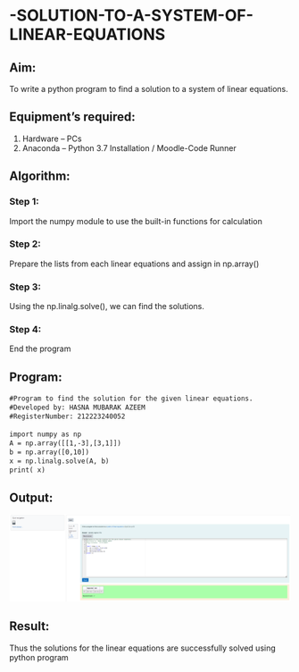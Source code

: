 # -SOLUTION-TO-A-SYSTEM-OF-LINEAR-EQUATIONS
## Aim:
To write a python program to find a solution to a system of linear equations.
## Equipment’s required:
1. 	Hardware – PCs
2. 	Anaconda – Python 3.7 Installation / Moodle-Code Runner
## Algorithm:
### Step 1: 
Import the numpy module to use the built-in functions for calculation
### Step 2: 
Prepare the lists from each linear equations and assign in np.array()
### Step 3: 
Using the np.linalg.solve(), we can find the solutions.
### Step 4: 
End the program
## Program:
```
#Program to find the solution for the given linear equations.
#Developed by: HASNA MUBARAK AZEEM
#RegisterNumber: 212223240052

import numpy as np
A = np.array([[1,-3],[3,1]])
b = np.array([0,10])
x = np.linalg.solve(A, b)
print( x)
```
## Output:
![alt text](<Screenshot 2024-04-10 204449.png>)
## Result: 
Thus the solutions for the linear equations are successfully solved using python program


